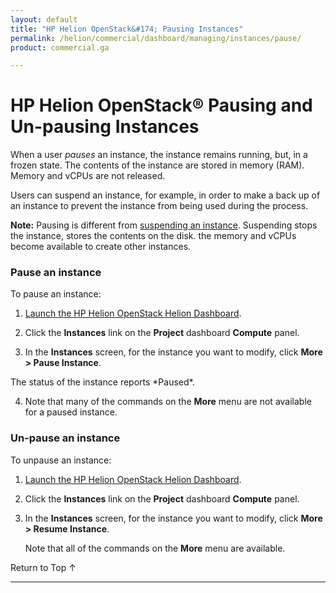 ```yaml
---
layout: default
title: "HP Helion OpenStack&#174; Pausing Instances"
permalink: /helion/commercial/dashboard/managing/instances/pause/
product: commercial.ga

---
```

<!--UNDER REVISION-->

<script>

function PageRefresh {
onLoad="window.refresh"
}

PageRefresh();

</script>

<!--
<p style="font-size: small;"> <a href="/helion/commercial/ga1/install/">&#9664; PREV</a> | <a href="/helion/commercial/ga1/install-overview/">&#9650; UP</a> | <a href="/helion/commercial/ga1/">NEXT &#9654;</a> 
-->

# HP Helion OpenStack&#174; Pausing and Un-pausing Instances

When a user *pauses* an instance, the instance  remains running, but, in a frozen state. The contents of the instance are stored in memory (RAM). Memory and vCPUs are not released.

Users can suspend an instance, for example, in order to make a back up of an instance to prevent the instance  from being used during the process.


**Note:** Pausing is different from <a href="/helion/commercial/dashboard/managing/instances/suspend/">suspending an instance</a>. Suspending stops the instance, stores the contents on the disk. the memory and vCPUs become available to create other instances.  


### Pause an instance ###

To pause an instance:

1. [Launch the HP Helion OpenStack Helion Dashboard](/helion/openstack/1.1/dashboard/login/).

2. Click the **Instances** link on the **Project** dashboard **Compute** panel.

3. In the **Instances** screen, for the instance you want to modify, click **More &gt; Pause Instance**.
<p>The status of the instance reports *Paused*. 

4. Note that many of the commands on the **More** menu are not available for a paused instance.

### Un-pause an instance ###

To unpause an instance:

1. [Launch the HP Helion OpenStack Helion Dashboard](/helion/openstack/1.1/dashboard/login/).

2. Click the **Instances** link on the **Project** dashboard **Compute** panel.

3. In the **Instances** screen, for the instance you want to modify, click **More &gt; Resume Instance**.

	Note that all of the commands on the **More** menu are available.

<p><a href="#top" style="padding:14px 0px 14px 0px; text-decoration: none;"> Return to Top &#8593; </a>


----
